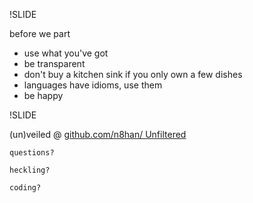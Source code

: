 !SLIDE

before we part

* use what you've got
* be transparent
* don't buy a kitchen sink if you only own a few dishes
* languages have idioms, use them
* be happy

!SLIDE

(un)veiled @ <a href="#">github.com/n8han/
  Unfiltered</a>

    questions? 
  
    heckling? 
  
    coding?